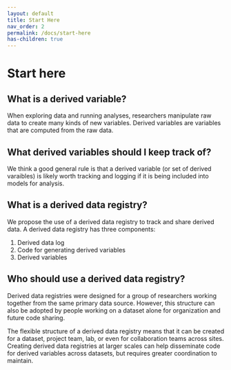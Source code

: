 ```yaml
---
layout: default
title: Start Here 
nav_order: 2
permalink: /docs/start-here
has-children: true
---
```


# Start here

## What is a derived variable? 
When exploring data and running analyses, researchers manipulate raw data to create many kinds of new variables. Derived variables are variables that are computed from the raw data.

## What derived variables should I keep track of? 
We think a good general rule is that a derived variable (or set of derived varaibles) is likely worth tracking and logging if it is being included into models for analysis.

## What is a derived data registry? 
We propose the use of a derived data registry to track and share derived data. A derived data registry has three components: 
1. Derived data log
2. Code for generating derived variables
3. Derived variables

## Who should use a derived data registry?
Derived data registries were designed for a group of researchers working together from the same primary data source. However, this structure can also be adopted by people working on a dataset alone for organization and future code sharing.

The flexible structure of a derived data registry means that it can be created for a dataset, project team, lab, or even for collaboration teams across sites. Creating derived data registries at larger scales can help disseminate code for derived variables across datasets, but requires greater coordination to maintain. 